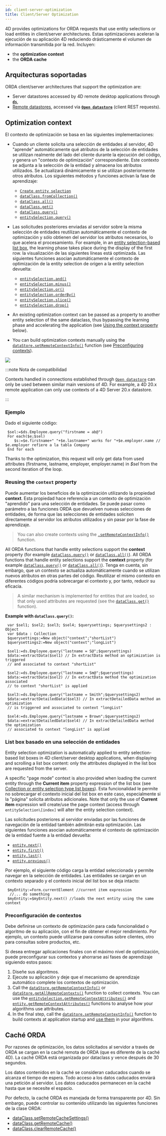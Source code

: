 ```yaml
---
id: client-server-optimization
title: Client/Server Optimization
---
```


4D provides optimizations for ORDA requests that use entity selections or load entities in client/server architectures. Estas optimizaciones aceleran la ejecución de su aplicación 4D reduciendo drásticamente el volumen de información transmitida por la red. Incluyen:

- the **optimization context**
- the **ORDA cache**

## Arquitecturas soportadas

ORDA client/server architectures that support the optimization are:

- Server datastores accessed by 4D remote desktop applications through [**`ds`**](../API/DataStoreClass.md#ds),
- [Remote datastores](remoteDatastores.md), accessed via [**`Open datastore`**](../API/DataStoreClass.md#open-datastore) (client REST requests).

## Optimization context

El contexto de optimización se basa en las siguientes implementaciones:

- Cuando un cliente solicita una selección de entidades al servidor, 4D "aprende" automáticamente qué atributos de la selección de entidades se utilizan realmente del lado del cliente durante la ejecución del código, y genera un "contexto de optimización" correspondiente. Este contexto se adjunta a la selección de la entidad y almacena los atributos utilizados. Se actualizará dinámicamente si se utilizan posteriormente otros atributos. Los siguientes métodos y funciones activan la fase de aprendizaje:
  - [`Create entity selection`](../API/EntitySelectionClass.md#create-entity-selection)
  - [`dataClass.fromCollection()`](../API/DataClassClass.md#fromcollection)
  - [`dataClass.all()`](../API/DataClassClass.md#all)
  - [`dataClass.get()`](../API/DataClassClass.md#get)
  - [`dataClass.query()`](../API/DataClassClass.md#query)
  - [`entitySelection.query()`](../API/EntitySelectionClass.md#query)

- Las solicitudes posteriores enviadas al servidor sobre la misma selección de entidades reutilizan automáticamente el contexto de optimización y sólo obtienen del servidor los atributos necesarios, lo que acelera el procesamiento. For example, in an [entity selection-based list box](#entity-selection-based-list-box), the learning phase takes place during the display of the first row. la visualización de las siguientes líneas está optimizada. Las siguientes funciones asocian automáticamente el contexto de optimización de la entity selection de origen a la entity selection devuelta:
  - [`entitySelection.and()`](../API/EntitySelectionClass.md#and)
  - [`entitySelection.minus()`](../API/EntitySelectionClass.md#minus)
  - [`entitySelection.or()`](../API/EntitySelectionClass.md#or)
  - [`entitySelection.orderBy()`](../API/EntitySelectionClass.md#orderBy)
  - [`entitySelection.slice()`](../API/EntitySelectionClass.md#slice)
  - [`entitySelection.drop()`](../API/EntitySelectionClass.md#drop)

- An existing optimization context can be passed as a property to another entity selection of the same dataclass, thus bypassing the learning phase and accelerating the application (see [Using the context property](#reusing-the-context-property) below).

- You can build optimization contexts manually using the [`dataStore.setRemoteContextInfo()`](../API/DataStoreClass.md#setremotecontextinfo) function (see [Preconfiguring contexts](#preconfiguring-contexts)).

![](../assets/en/ORDA/cs-optimization-process.png)

:::note Nota de compatibilidad

Contexts handled in connections established through [`Open datastore`](../API/DataStoreClass.md#open-datastore) can only be used between similar main versions of 4D. For example, a 4D 20.x remote application can only use contexts of a 4D Server 20.x datastore.

:::

### Ejemplo

Dado el siguiente código:

```4d
 $sel:=$ds.Employee.query("firstname = ab@")
 For each($e;$sel)
    $s:=$e.firstname+" "+$e.lastname+" works for "+$e.employer.name // $e.employer refiere a la tabla Company
 End for each
```

Thanks to the optimization, this request will only get data from used attributes (firstname, lastname, employer, employer.name) in _$sel_ from the second iteration of the loop.

### Reusing the `context` property

Puede aumentar los beneficios de la optimización utilizando la propiedad **context**. Esta propiedad hace referencia a un contexto de optimización "aprendido" para una selección de entidades. Se puede pasar como parámetro a las funciones ORDA que devuelven nuevas selecciones de entidades, de forma que las selecciones de entidades soliciten directamente al servidor los atributos utilizados y sin pasar por la fase de aprendizaje.

> You can also create contexts using the [`.setRemoteContextInfo()`](../API/DataStoreClass.md#setremotecontextinfo) function.

All ORDA functions that handle entity selections support the <strong x-id="1">context</strong> property (for example <a href="../API/DataClassClass.md#query"><code>dataClass.query()</code></a> or <a href="../API/DataClassClass.md#all"><code>dataClass.all()</code></a>). All ORDA functions that handle entity selections support the **context** property (for example [`dataClass.query()`](../API/DataClassClass.md#query) or [`dataClass.all()`](../API/DataClassClass.md#all)). Tenga en cuenta, sin embargo, que un contexto se actualiza automáticamente cuando se utilizan nuevos atributos en otras partes del código. Reutilizar el mismo contexto en diferentes códigos podría sobrecargar el contexto y, por tanto, reducir su eficacia.

> A similar mechanism is implemented for entities that are loaded, so that only used attributes are requested (see the [`dataClass.get()`](../API/DataClassClass.md#get) function).

**Example with `dataClass.query()`:**

```4d
 var $sel1; $sel2; $sel3; $sel4; $querysettings; $querysettings2 : Object
 var $data : Collection
 $querysettings:=New object("context";"shortList")
 $querysettings2:=New object("context";"longList")
 
 $sel1:=ds.Employee.query("lastname = S@";$querysettings)
 $data:=extractData($sel1) // In extractData method an optimization is triggered   
 // and associated to context "shortList"
 
 $sel2:=ds.Employee.query("lastname = Sm@";$querysettings)
 $data:=extractData($sel2) // In extractData method the optimization associated   
 // to context "shortList" is applied
 
 $sel3:=ds.Employee.query("lastname = Smith";$querysettings2)
 $data:=extractDetailedData($sel3) // In extractDetailedData method an optimization  
 // is triggered and associated to context "longList"
 
 $sel4:=ds.Employee.query("lastname = Brown";$querysettings2)
 $data:=extractDetailedData($sel4) // In extractDetailedData method the optimization  
 // associated to context "longList" is applied
```

### List box basado en una selección de entidades

Entity selection optimization is automatically applied to entity selection-based list boxes in 4D client/server desktop applications, when displaying and scrolling a list box content: only the attributes displayed in the list box are requested from the server.

A specific "page mode" context is also provided when loading the current entity through the **Current item** property expression of the list box (see [Collection or entity selection type list boxes](FormObjects/listbox_overview.md#list-box-types)). Esta funcionalidad le permite no sobrecargar el contexto inicial del list box en este caso, especialmente si la "página" solicita atributos adicionales. Note that only the use of **Current item** expression will create/use the page context (access through `entitySelection\[index]` will alter the entity selection context).

Las solicitudes posteriores al servidor enviadas por las funciones de navegación de la entidad también admitirán esta optimización. Las siguientes funciones asocian automáticamente el contexto de optimización de la entidad fuente a la entidad devuelta:

- [`entity.next()`](../API/EntityClass.md#next)
- [`entity.first()`](../API/EntityClass.md#first)
- [`entity.last()`](../API/EntityClass.md#last)
- [`entity.previous()`](../API/EntityClass.md#previous)

Por ejemplo, el siguiente código carga la entidad seleccionada y permite navegar en la selección de entidades. Las entidades se cargan en un contexto separado y el contexto inicial del list box se deja intacto:

```4d
 $myEntity:=Form.currentElement //current item expression
  //... do something
 $myEntity:=$myEntity.next() //loads the next entity using the same context
```

### Preconfiguración de contextos

Debe definirse un contexto de optimización para cada funcionalidad o algoritmo de su aplicación, con el fin de obtener el mejor rendimiento. Por ejemplo, un contexto puede utilizarse para consultas sobre clientes, otro para consultas sobre productos, etc.

Si desea entregar aplicaciones finales con el máximo nivel de optimización, puede preconfigurar sus contextos y ahorrarse así fases de aprendizaje siguiendo estos pasos:

1. Diseñe sus algoritmos.
2. Ejecute su aplicación y deje que el mecanismo de aprendizaje automático complete los contextos de optimización.
3. Call the [`dataStore.getRemoteContextInfo()`](../API/DataStoreClass.md#getremotecontextinfo) or [`dataStore.getAllRemoteContexts()`](../API/DataStoreClass.md#getallremotecontexts) function to collect  contexts. You can use the [`entitySelection.getRemoteContextAttributes()`](../API/EntitySelectionClass.md#getremotecontextattributes) and [`entity.getRemoteContextAttributes()`](../API/EntityClass.md#getremotecontextattributes) functions to analyse how your algorithms use attributes.
4. In the final step, call the [`dataStore.setRemoteContextInfo()`](../API/DataStoreClass.md#setremotecontextinfo) function to build contexts at application startup and [use them](#reusing-the-context-property) in your algorithms.

## Caché ORDA

Por razones de optimización, los datos solicitados al servidor a través de ORDA se cargan en la caché remota de ORDA (que es diferente de la caché 4D). La caché ORDA está organizada por dataclass y vence después de 30 segundos.

Los datos contenidos en la caché se consideran caducados cuando se alcanza el tiempo de espera. Todo acceso a los datos caducados enviará una petición al servidor. Los datos caducados permanecen en la caché hasta que se necesite el espacio.

Por defecto, la caché ORDA es manejada de forma transparente por 4D. Sin embargo, puede controlar su contenido utilizando las siguientes funciones de la clase ORDA:

- [dataClass.setRemoteCacheSettings()](../API/DataClassClass.md#setremotecachesettings)
- [dataClass.getRemoteCache()](../API/DataClassClass.md#getremotecache)
- [dataClass.clearRemoteCache()](../API/DataClassClass.md#clearremotecache)
